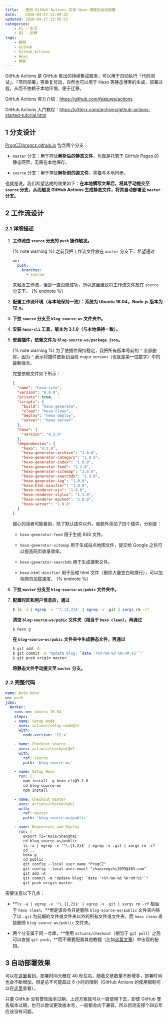 ```yaml
---
title:   使用 GitHub Actions 实现 Hexo 博客的自动部署
date:    2020-04-27 13:09:33
updated: 2020-04-27 13:09:33
categories:
    - A1 - 生活
    - B2 - 折腾
tags:
    - 教程
    - GitHub
    - GitHub Actions
    - Hexo
    - 博客
---
```


GitHub Actions 是 GitHub 推出的持续集成服务，可以用于自动执行「代码测试」、「项目部署」等重复劳动，自然也可以用于 Hexo 等静态博客的生成、部署过程，从而不依赖于本地环境，便于迁移。

<!-- more -->

GitHub Actions 官方介绍：<https://github.com/features/actions>

GitHub Actions 入门教程：<https://p3terx.com/archives/github-actions-started-tutorial.html>

## 1 分支设计

[ProgCZ/progcz.github.io](https://github.com/ProgCZ/progcz.github.io) 包含两个分支：

- `master` 分支：用于存放**解析后的静态文件**，也就是托管于 GitHub Pages 的静态网页，无需在本地保存。

- `source` 分支：用于存放**解析前的源文件**，需要与本地同步。

也就是说，我们希望达成的效果如下：**在本地撰写文章后，将其手动提交至 `source` 分支，从而触发 GitHub Actions 生成静态文件，将其自动部署至 `master` 分支。**

## 2 工作流设计

### 2.1 详细描述

1. **工作流由 `source` 分支的 `push` 操作触发。**

    {% note warning %}
    之前我把工作流文件放在 `master` 分支下，希望通过

    ```yaml
    on:
      push:
        branches:
          - source
    ```

    来触发工作流，但是一直没能成功，所以这里建议将工作流文件放在 `source` 分支下。
    {% endnote %}

2. **配置工作流环境（与本地保持一致）：系统为 Ubuntu 16.04，Node.js 版本为 12.x。**

3. **下拉 `source` 分支至 `blog-source-ws` 文件夹中。**

4. **安装 `hexo-cli` 工具，版本为 3.1.0（与本地保持一致）。**

5. **安装插件，依赖文件为 `blog-source-ws/package.json`。**

    {% note warning %}
    为了使插件保持稳定，我把所有版本号前的 `^` 全部删除，因为 `^` 表示将插件更新到当前 major version（也就是第一位数字）中的最新版本。

    完整依赖文件如下所示：

    ```json code https://github.com/ProgCZ/progcz.github.io/blob/source/package.json package.json
    {
      "name": "hexo-site",
      "version": "0.0.0",
      "private": true,
      "scripts": {
        "build": "hexo generate",
        "clean": "hexo clean",
        "deploy": "hexo deploy",
        "server": "hexo server"
      },
      "hexo": {
        "version": "4.2.0"
      },
      "dependencies": {
        "hexo": "4.2.0",
        "hexo-generator-archive": "1.0.0",
        "hexo-generator-category": "1.0.0",
        "hexo-generator-index": "1.0.0",
        "hexo-generator-feed": "2.2.0",
        "hexo-generator-sitemap": "2.0.0",
        "hexo-generator-searchdb": "1.3.0",
        "hexo-generator-tag": "1.0.0",
        "hexo-html-minifier": "1.0.0",
        "hexo-renderer-ejs": "1.0.0",
        "hexo-renderer-stylus": "1.1.0",
        "hexo-renderer-marked": "2.0.0",
        "hexo-server": "1.0.0"
      }
    }
    ```

    细心的读者可能看到，除了默认插件以外，我额外添加了四个插件，分别是：

    - `hexo-generator-feed` 用于生成 RSS 文件。

    - `hexo-generator-sitemap` 用于生成站点地图文件，提交给 Google 之后可以提高网页收录效率。

    - `hexo-generator-searchdb` 用于生成搜索文件。

    - `hexo-html-minifier` 用于压缩 html 文件（删除大量空白和换行），可以加快网页加载速度。
    {% endnote %}

6. **下拉 `master` 分支至 `blog-source-ws/pubic` 文件夹中。**

7. **配置时区和用户信息后，通过**

    ```bash
    $ ls -a | egrep -v '^\.{1,2}$' | egrep -v .git | xargs rm -rf
    ```

    **清空 `blog-source-ws/pubic` 文件夹（相当于 `hexo clean`），再通过**

    ```bash
    $ hexo g
    ```

    **在 `blog-source-ws/pubic` 文件夹中生成静态文件，再通过**

    ```bash
    $ git add -A
    $ git commit -m "Update blog: `date '+%Y-%m-%d %H:%M:%S'`"
    $ git push origin master
    ```

    **将静态文件手动提交至 `master` 分支。**

### 2.2 完整代码

```yaml code https://github.com/ProgCZ/progcz.github.io/blob/source/.github/workflows/auto-hexo.yml auto-hexo.yml
name: Auto Hexo
on: push
jobs:
  Worker:
    runs-on: ubuntu-16.04
    steps:
    - name: Setup Node
      uses: actions/setup-node@v1
      with:
        node-version: '12.x'

    - name: Checkout source
      uses: actions/checkout@v2
      with:
        ref: source
        path: 'blog-source-ws'

    - name: Setup Hexo
      run: |
        npm install -g hexo-cli@3.1.0
        cd blog-source-ws
        npm install

    - name: Checkout master
      uses: actions/checkout@v2
      with:
        ref: master
        path: 'blog-source-ws/public'

    - name: Regenerate and Deploy
      run: |
        export TZ='Asia/Shanghai'
        cd blog-source-ws/public
        ls -a | egrep -v '^\.{1,2}$' | egrep -v .git | xargs rm -rf
        cd ..
        hexo g
        cd public
        git config --local user.name "ProgCZ"
        git config --local user.email "zhaozengzhi1995@163.com"
        git add -A
        git commit -m "Update blog: `date '+%Y-%m-%d %H:%M:%S'`"
        git push origin master
```

需要注意以下几点：

- **`ls -a | egrep -v '^\.{1,2}$' | egrep -v .git | xargs rm -rf` 相当于 `hexo clean`，**但是该命令只是删除 `blog-source-ws/public` 文件夹内除了以 `.git` 为前缀的文件或文件夹以外的所有文件或文件夹，而 `hexo clean` 直接删除 `blog-source-ws/public` 文件夹。

- 两个分支属于同一仓库，**使用 `actions/checkout`（相当于 `git pull`）之后可以直接 `git push`，**而不需要配置其他教程（比如[这篇文章](https://mystryl.com/2019/10/github-actions/)）中出现的秘钥。

## 3 自动部署效果

可以在[这里](https://github.com/ProgCZ/progcz.github.io/actions?query=branch%3Asource)看到，部署时间大概在 40 秒左右，随着文章数量不断增多，部署时间也会不断增加，但是总不可能超过 6 小时的限制（GitHub Actions 的使用限制可以在[这里](https://help.github.com/en/actions/getting-started-with-github-actions/about-github-actions#usage-limits)查看）。

只要 GitHub 没有警告版本过期，上述方案就可以一直使用下去，即使 GitHub 警告版本过期，也可以尝试更改版本号，一般都会向下兼容，所以目测支撑个四五年应该没有问题。
